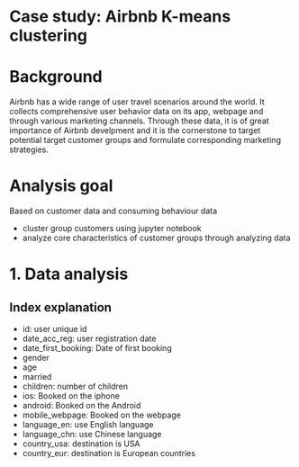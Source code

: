 # Case study: Airbnb K-means clustering 
# Background 
Airbnb has a wide range of user travel scenarios around the world. 
It collects comprehensive user behavior data on its app, webpage and through various marketing channels. 
Through these data, it is of great importance of Airbnb develpment and it is the cornerstone to target potential target customer groups and formulate corresponding marketing strategies.


# Analysis goal 

Based on customer data and consuming behaviour data
* cluster group customers using jupyter notebook
* analyze core characteristics of customer groups through analyzing data 

# 1. Data analysis 
## Index explanation 
* id: user unique id 
* date_acc_reg: user registration date
* date_first_booking: Date of first booking
* gender
* age
* married
* children: number of children 
* ios: Booked on the iphone
* android: Booked on the Android
* mobile_webpage: Booked on the webpage
* language_en: use English language 
* language_chn: use Chinese language 
* country_usa: destination is USA
* country_eur: destination is European countries


